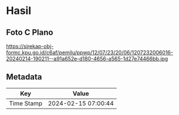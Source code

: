 # Hasil

## Foto C Plano

https://sirekap-obj-formc.kpu.go.id/c6af/pemilu/ppwp/12/07/23/20/06/1207232006016-20240214-190211--a91a652e-d180-4656-a565-1d27e74466bb.jpg


## Metadata

| Key        | Value               |
| ---------- | ------------------- |
| Time Stamp | 2024-02-15 07:00:44 |



